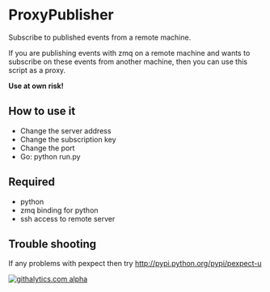 ProxyPublisher
==============

Subscribe to published events from a remote machine.

If you are publishing events with zmq on a remote machine and wants to subscribe on these events from another machine,
then you can use this script as a proxy.

**Use at own risk!**

## How to use it
 - Change the server address
 - Change the subscription key
 - Change the port 
 - Go: python run.py


## Required
 - python
 - zmq binding for python
 - ssh access to remote server


## Trouble shooting
If any problems with pexpect then try http://pypi.python.org/pypi/pexpect-u



[![githalytics.com alpha](https://cruel-carlota.pagodabox.com/e18500a7c8fc53e6e4062e8acc348580 "githalytics.com")](http://githalytics.com/johanlaidlaw/ProxyPublisher)